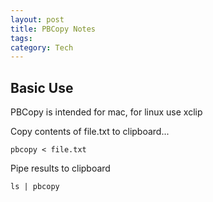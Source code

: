 ```yaml
---
layout: post
title: PBCopy Notes
tags: 
category: Tech
---
```


## Basic Use ##

PBCopy is intended for mac, for linux use xclip

Copy contents of file.txt to clipboard...

~~~
pbcopy < file.txt
~~~

Pipe results to clipboard

~~~
ls | pbcopy
~~~


